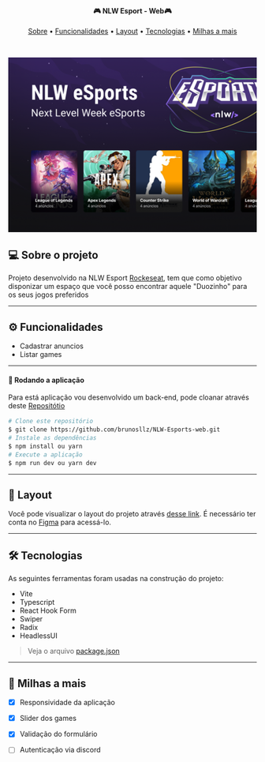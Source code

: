 
<h4 align="center">
 🎮 NLW Esport - Web🎮
</h4>

<p align="center">
  <a href="#--sobre-o-projeto">Sobre</a> •
  <a href="#-%EF%B8%8F-funcionalidades">Funcionalidades</a> •
  <a href="#--layout">Layout</a> •
  <a href="#--tecnologias">Tecnologias</a> •
  <a href="#--milhas-a-mais">Milhas a mais</a> 
</p>

<br/>

![](https://github.com/brunosllz/NLW-Esports-web/blob/main/src/assets/cover.png)

## [](https://github.com/brunosllz/Platform_lab#--sobre-o-projeto) 💻 Sobre o projeto

Projeto desenvolvido na NLW Esport [Rockeseat](https://www.rocketseat.com.br/), tem que como objetivo disponizar um espaço que você posso encontrar aquele "Duozinho" para os seus jogos preferidos

---

## [](https://github.com/brunosllz/Platform_lab#-%EF%B8%8F-funcionalidades) ⚙️ Funcionalidades

- Cadastrar anuncios
- Listar games

---

#### 🧭 Rodando a aplicação
Para está aplicação vou desenvolvido um back-end, pode cloanar através deste [Repositótio]()

```bash
# Clone este repositório
$ git clone https://github.com/brunosllz/NLW-Esports-web.git
# Instale as dependências
$ npm install ou yarn
# Execute a aplicação
$ npm run dev ou yarn dev

```

---

## [](https://github.com/brunosllz/Platform_lab#--layout) 🔖 Layout

Você pode visualizar o layout do projeto através [desse link](https://www.figma.com/community/file/1150897317533332617). É necessário ter conta no [Figma](http://figma.com/) para acessá-lo.

---

## [](https://github.com/brunosllz/Platform_lab#--tecnologias) 🛠 Tecnologias

As seguintes ferramentas foram usadas na construção do projeto:

- Vite
- Typescript
- React Hook Form
- Swiper
- Radix
- HeadlessUI


> Veja o arquivo [package.json](https://github.com/brunosllz/NLW-Esports-web/blob/main/package.json)
---

## [](https://github.com/brunosllz/Platform_lab#--milhas-a-mais) 🚀 Milhas a mais 

- [x] Responsividade da aplicação
- [x] Slider dos games
- [x] Validação do formulário
- [ ] Autenticação via discord

